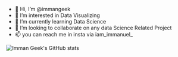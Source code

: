 - 👋 Hi, I’m @immangeek
- 👀 I’m interested in Data Visualizing
- 🌱 I’m currently learning Data Science
- 💞️ I’m looking to collaborate on any data Science Related Project  
- 📫 you can reach me in insta via iam_immanuel_
<!---
immangeek/immangeek is a ✨ special ✨ repository because its `README.md` (this file) appears on your GitHub profile.
You can click the Preview link to take a look at your changes.
--->

![Imman Geek's GitHub stats](https://github-readme-stats.vercel.app/api?username=immangeek&show_icons=true)
